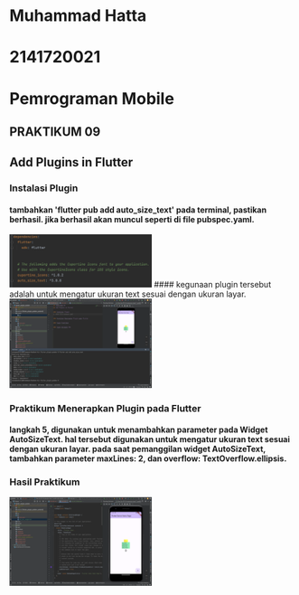 # Muhammad Hatta
# 2141720021
# Pemrograman Mobile

## PRAKTIKUM 09
## Add Plugins in Flutter

### Instalasi Plugin
#### tambahkan 'flutter pub add auto_size_text' pada terminal, pastikan berhasil. jika berhasil akan muncul seperti di file pubspec.yaml.
<img src="assets/ss/success_install.png" width="50%">
#### kegunaan plugin tersebut adalah untuk mengatur ukuran text sesuai dengan ukuran layar.
<img src="assets/ss/install_plugin.png" width="50%">


### Praktikum Menerapkan Plugin pada Flutter
#### langkah 5, digunakan untuk menambahkan parameter pada Widget AutoSizeText. hal tersebut digunakan untuk mengatur ukuran text sesuai dengan ukuran layar. pada saat pemanggilan widget AutoSizeText, tambahkan parameter maxLines: 2, dan overflow: TextOverflow.ellipsis.

### Hasil Praktikum
<img src="assets/ss/praktikum1.png" width="50%">